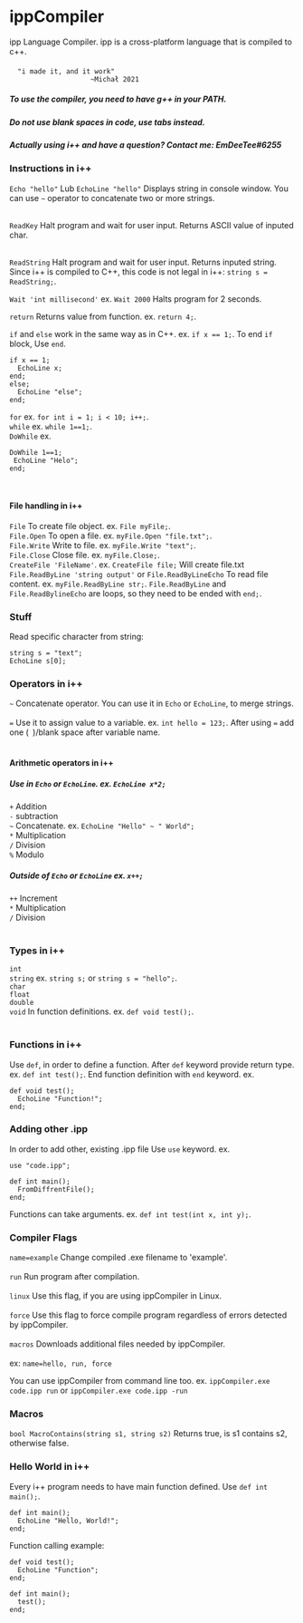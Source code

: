 # ippCompiler
ipp Language Compiler. ipp is a cross-platform language that is compiled to c++.

#### 
      "i made it, and it work" 
                        ~Michał 2021

##### To use the compiler, you need to have g++ in your PATH. <br>
##### Do not use blank spaces in code, use tabs instead. <br>
##### Actually using i++ and have a question? Contact me: EmDeeTee#6255

### Instructions in i++
`Echo "hello"` Lub `EchoLine "hello"` Displays string in console window. You can use `~` operator to concatenate two or more strings. <br> <br>

`ReadKey` Halt program and wait for user input. Returns ASCII value of inputed char. <br> <br>

`ReadString` Halt program and wait for user input. Returns inputed string. Since i++ is compiled to C++, this code is not legal in i++: `string s = ReadString;`. <br>

`Wait 'int millisecond'` ex. `Wait 2000` Halts program for 2 seconds. <br>

`return` Returns value from function. ex. `return 4;`. <br>

`if` and `else` work in the same way as in C++. ex. `if x == 1;`. To end `if` block, Use `end`. <br>
```
if x == 1;
  EchoLine x; 
end; 
else; 
  EchoLine "else"; 
end;
``` 

`for` ex. `for int i = 1; i < 10; i++;`. <br>
`while` ex. `while 1==1;`. <br>
`DoWhile` ex.
```
DoWhile 1==1;
 EchoLine "Helo";
end;
```
<br>

#### File handling in i++
`File` To create file object. ex. `File myFile;`. <br>
`File.Open` To open a file. ex. `myFile.Open "file.txt";`. <br>
`File.Write` Write to file. ex. `myFile.Write "text";`. <br>
`File.Close` Close file. ex. `myFile.Close;`. <br>
`CreateFile 'FileName'`. ex. `CreateFile file;` Will create file.txt <br>
`File.ReadByLine 'string output'` or `File.ReadByLineEcho` To read file content. ex. `myFile.ReadByLine str;`. `File.ReadByLine` and `File.ReadBylineEcho` are loops, so they need to be ended with `end;`. <br>

### Stuff
Read specific character from string:
```
string s = "text";
EchoLine s[0];
```
### Operators in i++
`~` Concatenate operator. You can use it in `Echo` or `EchoLine`, to merge strings. <br> <br>
`=` Use it to assign value to a variable. ex. `int hello = 123;`. After using `=` add one (` `)/blank space after variable name. <br> <br>

#### Arithmetic operators in i++
##### Use in `Echo` or `EchoLine`. ex. `EchoLine x*2;`
`+` Addition <br>
`-` subtraction <br>
`~` Concatenate. ex. `EchoLine "Hello" ~ " World";` <br>
`*` Multiplication <br>
`/` Division <br>
`%` Modulo <br>
##### Outside of `Echo` or `EchoLine` ex. `x++;`
`++` Increment <br>
`*` Multiplication <br> 
`/` Division <br> <br>

### Types in i++
`int` <br>
`string` ex. `string s;` or `string s = "hello";`. <br> 
`char` <br>
`float` <br>
`double` <br>
`void` In function definitions. ex. `def void test();`. <br> <br>

### Functions in i++
Use `def`, in order to define a function. After `def` keyword provide return type. ex. `def int test();`. End function definition with `end` keyword. ex.
```
def void test();
  EchoLine "Function!";
end;
```

### Adding other .ipp
In order to add other, existing .ipp file Use `use` keyword. ex.
```
use "code.ipp";

def int main();
  FromDiffrentFile();
end;
```

Functions can take arguments. ex. `def int test(int x, int y);`.

### Compiler Flags
`name=example` Change compiled .exe filename to 'example'. <br> <br>
`run` Run program after compilation. <br> <br>
`linux` Use this flag, if you are using ippCompiler in Linux. <br> <br>
`force` Use this flag to force compile program regardless of errors detected by ippCompiler. <br> <br>
`macros` Downloads additional files needed by ippCompiler. <br> <br>
ex: `name=hello, run, force` <br>

You can use ippCompiler from command line too. ex. `ippCompiler.exe code.ipp run` or `ippCompiler.exe code.ipp -run`

### Macros
`bool MacroContains(string s1, string s2)` Returns true, is s1 contains s2, otherwise false.

### Hello World in i++
Every i++ program needs to have main function defined. Use `def int main();`. <br>
```
def int main();
  EchoLine "Hello, World!";
end;
```

Function calling example: <br>
```
def void test(); 
  EchoLine "Function"; 
end; 

def int main(); 
  test(); 
end;
```
